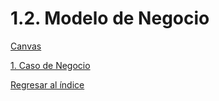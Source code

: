 # 1.2. Modelo de Negocio

[Canvas](../1/1.2/canvas.png)


[1. Caso de Negocio](../1.md)

[Regresar al índice](../README.md)
